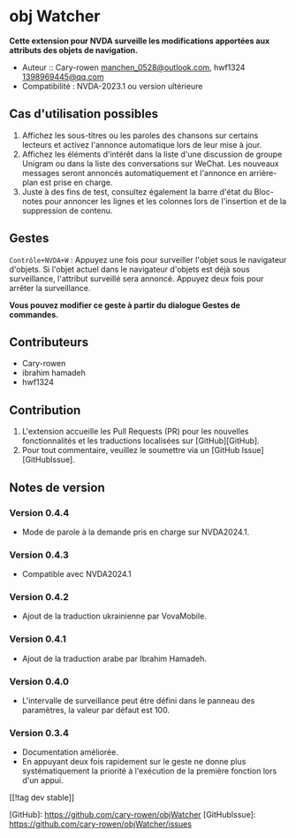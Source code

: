 # obj Watcher #

**Cette extension pour NVDA surveille les modifications apportées aux attributs des objets de navigation.**

* Auteur :: Cary-rowen <manchen_0528@outlook.com>, hwf1324
  <1398969445@qq.com>
* Compatibilité : NVDA-2023.1 ou version ultérieure

## Cas d'utilisation possibles

1. Affichez les sous-titres ou les paroles des chansons sur certains
   lecteurs et activez l'annonce automatique lors de leur mise à jour.
2. Affichez les éléments d'intérêt dans la liste d'une discussion de groupe
   Unigram ou dans la liste des conversations sur WeChat. Les nouveaux
   messages seront annoncés automatiquement et l'annonce en arrière-plan est
   prise en charge.
3. Juste à des fins de test, consultez également la barre d'état du
   Bloc-notes pour annoncer les lignes et les colonnes lors de l'insertion
   et de la suppression de contenu.

## Gestes

``Contrôle+NVDA+W`` : Appuyez une fois pour surveiller l'objet sous le
navigateur d'objets. Si l'objet actuel dans le navigateur d'objets est déjà
sous surveillance, l'attribut surveillé sera annoncé. Appuyez deux fois pour
arrêter la surveillance.

**Vous pouvez modifier ce geste à partir du dialogue Gestes de commandes.**

## Contributeurs

* Cary-rowen
* ibrahim hamadeh
* hwf1324

## Contribution

1. L'extension accueille les Pull Requests (PR) pour les nouvelles
   fonctionnalités et les traductions localisées sur [GitHub][GitHub].
2. Pour tout commentaire, veuillez le soumettre via un [GitHub
   Issue][GitHubIssue].

## Notes de version
### Version 0.4.4
* Mode de parole à la demande pris en charge sur NVDA2024.1.

### Version 0.4.3
* Compatible avec NVDA2024.1

### Version 0.4.2
* Ajout de la traduction ukrainienne par VovaMobile.

### Version 0.4.1
* Ajout de la traduction arabe par Ibrahim Hamadeh.

### Version 0.4.0
* L'intervalle de surveillance peut être défini dans le panneau des
  paramètres, la valeur par défaut est 100.

### Version 0.3.4
* Documentation améliorée.
* En appuyant deux fois rapidement sur le geste ne donne plus
  systématiquement la priorité à l'exécution de la première fonction lors
  d'un appui.

[[!tag dev stable]]

[GitHub]: https://github.com/cary-rowen/objWatcher [GitHubIssue]:
https://github.com/cary-rowen/objWatcher/issues

